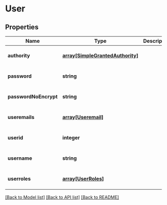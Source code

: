# User

## Properties
Name | Type | Description | Notes
------------ | ------------- | ------------- | -------------
**authority** | [**array[SimpleGrantedAuthority]**](SimpleGrantedAuthority.md) |  | [optional] [default to null]
**password** | **string** |  | [optional] [default to null]
**passwordNoEncrypt** | **string** |  | [optional] [default to null]
**useremails** | [**array[Useremail]**](Useremail.md) |  | [optional] [default to null]
**userid** | **integer** |  | [optional] [default to null]
**username** | **string** |  | [optional] [default to null]
**userroles** | [**array[UserRoles]**](UserRoles.md) |  | [optional] [default to null]

[[Back to Model list]](../README.md#documentation-for-models) [[Back to API list]](../README.md#documentation-for-api-endpoints) [[Back to README]](../README.md)


